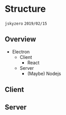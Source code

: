 # Structure
`jskyzero` `2019/02/15`

## Overview

+ Electron
  + Client
    + React
  + Server
    + (Maybe) Nodejs

## Client



## Server
